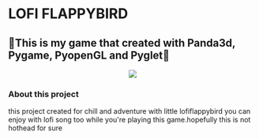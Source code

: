 <h1>LOFI FLAPPYBIRD</h1>
<h2 align="left">🐍This is my game that created with Panda3d, Pygame, PyopenGL and Pyglet🐍</h2>

<p align="center">
<img src="https://i.ibb.co/QYKbx9h/lofiflappybird.jpg" align="center">
 </p>
 
<h3>About this project</h3>
<p>this project created for chill and adventure with little lofiflappybird you can enjoy with lofi song too while you're playing this game.hopefully this is not hothead for sure</p>
